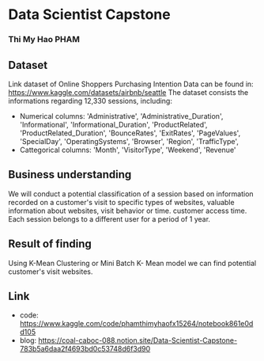 # Data Scientist Capstone
### Thi My Hao PHAM


## Dataset

Link dataset of Online Shoppers Purchasing Intention Data can be found in: https://www.kaggle.com/datasets/airbnb/seattle
The dataset consists the informations regarding 12,330 sessions, including:
- Numerical columns:
  'Administrative',
   'Administrative_Duration',
   'Informational',
   'Informational_Duration',
   'ProductRelated',
   'ProductRelated_Duration',
   'BounceRates',
   'ExitRates',
   'PageValues',
   'SpecialDay',
   'OperatingSystems',
   'Browser',
   'Region',
   'TrafficType',
 - Cattegorical columns: 'Month', 'VisitorType', 'Weekend', 'Revenue'


## Business understanding

We will conduct a potential classification of a session based on information recorded on a customer's visit to specific types of websites, valuable information about websites, visit behavior or time. customer access time. Each session belongs to a different user for a period of 1 year.


## Result of finding

Using K-Mean Clustering or Mini Batch K- Mean model we can find potential customer's visit websites.

## Link
- code: https://www.kaggle.com/code/phamthimyhaofx15264/notebook861e0dd105
- blog: https://coal-caboc-088.notion.site/Data-Scientist-Capstone-783b5a6daa2f4693bd0c53748d6f3d90
